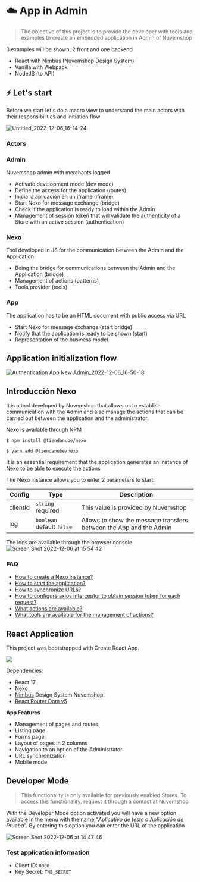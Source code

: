 # ☁️ App in Admin

> The objective of this project is to provide the developer with tools and examples to create an embedded application in Admin of Nuvemshop

3 examples will be shown, 2 front and one backend
- React with Nimbus (Nuvemshop Design System)
- Vanilla with Webpack
- NodeJS (to API)


## ⚡️ Let's start

Before we start let's do a macro view to understand the main actors with their responsibilities and initiation flow

![Untitled_2022-12-06_16-14-24](https://user-images.githubusercontent.com/44773699/205965748-e30c865c-be50-4c99-a038-fece4ca7232b.png)

###  Actors
### Admin
Nuvemshop admin with merchants logged
- Activate development mode (dev mode)
- Define the access for the application (routes)
- Inicia la aplicación en un iframe (iframe)
- Start Nexo for message exchange (bridge)
- Check if the application is ready to load within the Admin
- Management of session token that will validate the authenticity of a Store with an active session (authentication)

### [Nexo](https://www.npmjs.com/package/@tiendanube/nexo)
Tool developed in JS for the communication between the Admin and the Application
- Being the bridge for communications between the Admin and the Application (bridge)
- Management of actions (patterns)
- Tools provider (tools)

### App
The application has to be an HTML document with public access via URL
- Start Nexo for message exchange (start bridge)
- Notify that the application is ready to be shown (start)
- Representation of the business model

## Application initialization flow

![Authentication App New Admin_2022-12-06_16-50-18](https://user-images.githubusercontent.com/44773699/205972906-a8d59243-4893-4f28-8dee-61b60a86cc0b.png)


## Introducción Nexo
It is a tool developed by Nuvemshop that allows us to establish communication with the Admin and also manage the actions that can be carried out between the application and the administrator.

Nexo is available through NPM
```
$ npm install @tiendanube/nexo
```
```
$ yarn add @tiendanube/nexo
```

It is an essential requirement that the application generates an instance of Nexo to be able to execute the actions

The Nexo instance allows you to enter 2 parameters to start:


| Config   |  Type                     | Description                                                        |
|----------|---------------------------|--------------------------------------------------------------------|
| clientId | `string` required         | This value is provided by Nuvemshop                                |
| log      | `boolean` default `false` | Allows to show the message transfers between the App and the Admin |

The logs are available through the browser console
![Screen Shot 2022-12-06 at 15 54 42](https://user-images.githubusercontent.com/44773699/205997754-8f47aac1-73d1-4a34-9427-784e7e3f458d.png)


### FAQ
- [How to create a Nexo instance?](https://www.npmjs.com/package/@tiendanube/nexo#create-a-nexo-instance)
- [How to start the application?](https://www.npmjs.com/package/@tiendanube/nexo#check-if-the-app-is-connected)
- [How to synchronize URLs?](https://www.npmjs.com/package/@tiendanube/nexo#enable-route-synchronization)
- [How to configure axios interceptor to obtain session token for each request?](https://www.npmjs.com/package/@tiendanube/nexo#get-session-token)
- [What actions are available?](https://www.npmjs.com/package/@tiendanube/nexo#actions)
- [What tools are available for the management of actions?](https://www.npmjs.com/package/@tiendanube/nexo#helpers)

## React Application

This project was bootstrapped with Create React App.

<a href="https://www.loom.com/share/5f6414f1425049ec985b8096dabfc389">
    <img style="max-width:300px;" src="https://cdn.loom.com/sessions/thumbnails/5f6414f1425049ec985b8096dabfc389-with-play.gif">
</a>

Dependencies: 
 - React 17
 - [Nexo](https://www.npmjs.com/package/@tiendanube/nexo)
 - [Nimbus](https://tiendanube.github.io/design-system-nimbus/?path=/story/intro-welcome--welcome) Design System Nuvemshop
 - [React Router Dom v5](https://v5.reactrouter.com/web/guides/quick-start)


**App Features**
- Management of pages and routes
- Listing page
- Forms page
- Layout of pages in 2 columns
- Navigation to an option of the Administrator
- URL synchronization
- Mobile mode

## Developer Mode
> This functionality is only available for previously enabled Stores. To access this functionality, request it through a contact at Nuvemshop

With the Developer Mode option activated you will have a new option available in the menu with the name "*Aplicativo de teste o Aplicación de Prueba*". By entering this option you can enter the URL of the application

![Screen Shot 2022-12-06 at 14 47 46](https://user-images.githubusercontent.com/44773699/205984732-1c572c57-14af-4245-9b03-262645fd91e1.png)

### Test application information
- Client ID: `0000`
- Key Secret: `THE_SECRET`